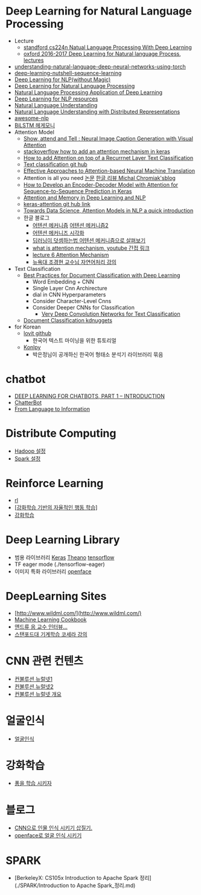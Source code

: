 # Deep Learning for Natural Language Processing

- Lecture
  - [standford cs224n Natual Language Processing With Deep Learning](http://web.stanford.edu/class/cs224n/)
  - [oxford 2016-2017 Deep Learning for Natural language Process](https://www.cs.ox.ac.uk/teaching/courses/2016-2017/dl/), [lectures](https://github.com/oxford-cs-deepnlp-2017/lectures)
- [understanding-natural-language-deep-neural-networks-using-torch](https://devblogs.nvidia.com/parallelforall/understanding-natural-language-deep-neural-networks-using-torch/)
- [deep-learning-nutshell-sequence-learning](https://devblogs.nvidia.com/parallelforall/deep-learning-nutshell-sequence-learning/)
- [Deep Learning for NLP(without Magic)](./nlp/socher-lxmls.pdf)
- [Deep Learning for Natural Language Processing](./nlp/2009_tutorial_nips.pdf)
- [Natural Language Processing Application of Deep Learning](./nlp/nlp.pdf)
- [Deep Learning for NLP resources](https://github.com/andrewt3000/DL4NLP/blob/master/README.md)
- [Natural Language Understanding](http://www.inf.ed.ac.uk/teaching/courses/nlu/lectures.html)
- [Natural Language Understanding with Distributed Representations](http://www.kyunghyuncho.me/home/courses/ds-ga-3001-fall-2015)
- [awesome-nlp](https://github.com/keonkim/awesome-nlp#user-content-python)
- [BiLSTM 헤게모니](https://ratsgo.github.io/natural%20language%20processing/2017/10/22/manning/)
- Attention Model
  - [Show, attend and Tell : Neural Image Caption Generation with Visual Attention](https://arxiv.org/pdf/1502.03044v3.pdf)
  - [stackoverflow how to add an attention mechanism in keras](https://stackoverflow.com/questions/42918446/how-to-add-an-attention-mechanism-in-keras)
  - [How to add Attention on top of a Recurrnet Layer Text Classification](https://github.com/keras-team/keras/issues/4962)
  - [Text classification git hub](https://github.com/brightmart/text_classification)
  - [Effective Approaches to Attention-based Neural Machine Translation](https://nlp.stanford.edu/pubs/emnlp15_attn.pdf)
  - Attention is all you need [논문](https://arxiv.org/abs/1706.03762)   [한글 리뷰 ](https://github.com/YBIGTA/DeepNLP-Study/wiki/Attention-Is-All-You-Need-%EB%85%BC%EB%AC%B8%EB%A6%AC%EB%B7%B0) [Michal Chromiak'sblog ](https://mchromiak.github.io/articles/2017/Sep/12/Transformer-Attention-is-all-you-need/#.WyZQ1nWFNth)
  - [How to Develop an Encoder-Decoder Model with Attention for Sequence-to-Sequence Prediction in Keras](https://machinelearningmastery.com/encoder-decoder-attention-sequence-to-sequence-prediction-keras/)
  - [Attention and Memory in Deep Learning and NLP](http://www.wildml.com/2016/01/attention-and-memory-in-deep-learning-and-nlp/)
  - [keras-attention git hub link](https://github.com/datalogue/keras-attention)
  - [Towards Data Science, Attention Models in NLP a quick introduction](https://towardsdatascience.com/attention-models-in-nlp-a-quick-introduction-2593c1fe35eb)
  - 한글 블로그 
    - [어텐션 메커니즘](https://ratsgo.github.io/from%20frequency%20to%20semantics/2017/10/06/attention/) [어텐션 메커니즘2](https://ratsgo.github.io/from%20frequency%20to%20semantics/2017/10/06/attention/)
    - [어텐션 메커니즈 시각화](http://docs.likejazz.com/attention/)
    - [딥러닝이 덧셈하는법 어텐션 메커니즘으로 살펴보기](http://freesearch.pe.kr/archives/4724)
    - [what is attention mechanism, youtube 간접 링크](http://hugrypiggykim.com/2018/02/09/%EB%85%BC%EB%AC%B8%EC%9D%BD%EA%B8%B0-effective-approaches-to-attention-based-neural-machine-translation/)
    - [lecture 6 Attention Mechanism](http://dalpo0814.tistory.com/45)
    - [뉴욕대 조경현 교수님 자연어처리 강의](https://www.edwith.org/deepnlp)
- Text Classification
  - [Best Practices for Document Classification with Deep Learning](https://machinelearningmastery.com/best-practices-document-classification-deep-learning/)
    - Word Embedding + CNN
    - Single Layer Cnn Archirecture
    - dial in CNN Hyperparameters
    - Consider Character-Level Cnns
    - Consider Deeper CNNs for Classification
      - [Very Deep Convolution Networks for Text Classification](https://arxiv.org/pdf/1606.01781.pdf)
  - [Document Classification kdnuggets](https://www.kdnuggets.com/2015/01/text-analysis-101-document-classification.html)
- for Korean
  - [lovit github](https://github.com/lovit/textmining-tutorial)
    - 한국어 텍스트 마이닝을 위한 튜토리얼
  - [Konlpy](https://konlpy-ko.readthedocs.io/)
    - 박은정님이 공개하신 한국어 형태소 분석기 라이브러리 묶음

# chatbot
- [DEEP LEARNING FOR CHATBOTS, PART 1 – INTRODUCTION](http://www.wildml.com/2016/04/deep-learning-for-chatbots-part-1-introduction/)
- [ChatterBot](https://github.com/gunthercox/ChatterBot)
- [From Language to Information](./chatbot/chatbot.pdf)

# Distribute Computing
- [Hadoop 설정](./distribute/hadoop_config.md)
- [Spark 설정](./distribute/spark_config.md)

# Reinforce Learning 
- [rl](https://github.com/aikorea/awesome-rl)
- [[강화학습 기반의 자율적인 행동 학습]](http://www.gameai.net/Article/RLAgent/RLAgent.htm)
- [강화학습](http://solarisailab.com/archives/57)

# Deep Learning Library
- 범용 라이브러리 
  [Keras](./keras/README.md)
  [Theano](./Theano/README.MD)
  [tensorflow](./tensorflow/README.MD)
- TF eager mode (./tensorflow-eager)
- 이미지 특화 라이브러리 
  [openface](./openface/README.md)

# DeepLearning Sites 
- [http://www.wildml.com/](http://www.wildml.com/)
- [Machine Learning Cookbook](https://www.gitbook.com/book/bigaidream/subsets_ml_cookbook/details)
- [앤드류 응 교수 인터뷰...](http://events.technologyreview.com/emtech/digital/16/video/watch/andrew-ng-deep-learning/)
- [스탠포드대 기계학습 코세라 강의](https://www.coursera.org/learn/machine-learning/home/welcome)

# CNN 관련 컨텐츠
- [컨불루션 뉴럴넷1](http://t-robotics.blogspot.kr/2016/05/convolutional-neural-network_31.html#.V1ZrWpOLSlM)
- [컨불루션 뉴럴넷2](http://keunwoochoi.blogspot.kr/2015/07/convolutional-neural-network.html)
- [컨불루션 뉴럴넷 개요](http://keunwoochoi.blogspot.kr/search/label/CNNs)

# 얼굴인식
- [얼굴인식](./faceRecon/contents.md)

# 강화학습
- [퐁을 학습 시키자](http://keunwoochoi.blogspot.kr/2016/06/andrej-karpathy.html)

# 블로그 
- [CNN으로 인물 인식 시키기 삽질기.](./blog/post1/contents.md)
- [openface로 얼굴 인식 시키기](./blog/post3/content.md)

# SPARK
- [BerkeleyX: CS105x Introduction to Apache Spark 정리](./SPARK/Introduction to Apache Spark_정리.md)
